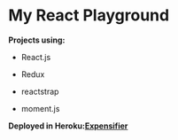 # My React Playground

**Projects using:**

- React.js

- Redux

- reactstrap

- moment.js


**Deployed in Heroku:[Expensifier](https://maneeshd-expensifier.herokuapp.com/)**
